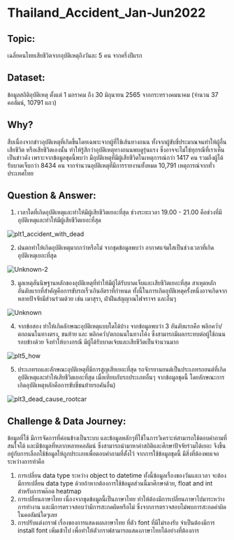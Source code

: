 # Thailand_Accident_Jan-Jun2022
## Topic: 
เฉลี่ยคนไทยเสียชีวิตจากอุบัติเหตุถึงวันละ 5 คน จากครึ่งปีแรก
## Dataset: 
ข้อมูลสถิติอุบัติเหตุ ตั้งแต่ 1 มกราคม ถึง 30 มิถุนายน 2565 จากกระทรวงคมนาคม (จำนวน 37 คอลัมน์, 10791 แถว)

## Why?
สืบเนื่องจากข่าวอุบัติเหตุที่เกิดขึ้นโดยเฉพาะจากผู้ที่ใช้เส้นทางถนน ทั้งจากผู้ขับขี่ประมาณจนทำให้ผู้อื่นเสียชีวิต หรือเสียชีวิตเองนั้น ทำให้รู้สึกว่าอุบัติเหตุทางถนนพบดูรุ่นแรง ซึ่งอาจจะไม่ใช่ทุกรณีที่เราเห็นเป็นข่าวดัง เพราะจากข้อมูลชุดนี้พบว่า มีอุบัติเหตุที่มีผู้เสียชีวิตในเหตุการณ์กว่า 1417 คน รวมถึงผู้ได้รับบาดเจ็บกว่า 8434 คน จากจำนวนอุบัติเหตุที่มีการรายงานทั้งหมด 10,791 เหตุการณ์จากทั่วประเทศไทย

## Question & Answer:
1. เวลาใดที่เกิดอุบัติเหตุและทำให้มีผู้เสียชีวิตเยอะที่สุด 
ช่วงระยะเวลา 19.00 - 21.00 คือช่วงที่มีอุบัติเหตุและทำให้มีผู้เสียชีวิตเยอะที่สุด

![plt1_accident_with_dead](https://user-images.githubusercontent.com/54198755/195902801-5b9283b1-9fda-4b18-9e83-934637ea6018.png)

2. ฝนตกทำให้เกิดอุบัติเหตุมากกว่าหรือไม่
จากชุดข้อมูลพบว่า อากาศแจ่มใสเป็นช่วงเวลาที่เกิดอุบัติเหตุเยอะที่สุด

![Unknown-2](https://user-images.githubusercontent.com/54198755/196099166-39cfaf12-d2a3-4873-bb62-4d3560ebf53a.png)

3. มูลเหตุสันนิษฐานหลักของอุบัติเหตุที่ทำให้มีผู้ได้รับบาดเจ็บและเสียชีวิตเยอะที่สุด 
สาเหุตหลักอันดับแรกที่สำคัญคือการขับรถเร็วเกินอัตราที่กำหนด ทั้งนี้ในการเกิดอุบัติเหตุครั้งหนึ่งอาจเกิดจากหลายปัจจัยมีส่วนร่วมด้วย เช่น เมาสุรา, ฝ่าฝีนสํญญาณไฟจราจร และอื่นๆ 

![Unknown](https://user-images.githubusercontent.com/54198755/196099252-945bb3d9-6d41-4dc3-8a8d-6cc880d329ed.png)

4. จากข้อสอง ทำให้เกิดลักษณะอุบัติเหตุแบบใดได้บ้าง 
จากข้อมูลพบว่า 3 อันดับแรกคือ พลิกคว่ำ/ตกถนนในทางตรง, ชนท้าย และ พลิกคว่ำ/ตกถนนในทางโค้ง ซึ่งสามารถมีผลกระทบต่อผู้ใช้ถนนรอบข้างด้วย จึงทำให้บางกรณี มีผู้ได้รับบาดเจ้บและเสียชีวิตเป็นจำนวนมาก

![plt5_how](https://user-images.githubusercontent.com/54198755/195903247-886584e4-d576-4e97-baf6-869c0b60a77f.PNG)

5. ประเภทรถและลักษณะอุบัติเหตุที่มีการสูญเสียเยอะที่สุด 
รถจักรยานยนต์เป็นประเภทรถยนต์ที่เกิดอุบัติเหตุและทำให้เสียชีวิตเยอะที่สุด เมื่อเทียบกับรถประเภทอื่นๆ จากข้อมูลชุดนี้ โดยลักษณะการเกิดอุบัติเหตุหลักคือการขับขี่ชนท้ายรถคันอื่น)

![plt3_dead_cause_rootcar](https://user-images.githubusercontent.com/54198755/195902998-a2763ec3-dab3-48a7-8436-87d3b32efb09.png)


## Challenge & Data Journey:
ข้อมูลที่ใช้ มีการจัดการที่ค่อนข้างเป็นระบบ และข้อมูลหลักๆที่ใช้ในการวิเคราะห์สามารถใช้ตอบคำถามที่สนใจได้ และมีข้อมูลที่หลากหลายคอลัมน์ ซึ่งสามารถนำมาหาค่าสถิติและศึกษาปัจจัยร่วมได้เยอะ จึงขึ้นอยู่กับการเลือกใช้ข้อมูลให้ถูกประเภทเพื่อตอบคำถามที่ตั้งไว้ จากการใช้ข้อมูลชุดนี้ มีสิ่งที่ต้องพบเจอระหว่างการทำคือ
1. การเปลี่ยน data type ระหว่าง object to datetime ทั้งนี้ข้อมูลเรื่องของวันและเวลา จะต้องมีการเปลี่ยน data type ด้วยถ้าหากต้องการใช้ข้อมูลส่วนนี้มาศึกษาด้วย, float and int สำหรับการพล๊อต heatmap
2. การเปลี่ยนภาษาไทย เนื่องจากชุดข้อมูลนี้เป็นภาษาไทย ทำให้ต้องมีการเปลี่ยนภาษาไปมาระหว่างการทำงาน และมีการตรวจสอบว่ามีการสะกดผิดหรึอไม่ ซึ่งจากการตรวจสอบไม่พบการสะกดคำผิดในคอลัมน์ใดๆเลย
3. การปรับแต่งกราฟ เรื่องของการแสดงผลภาษาไทย ที่ตัว font ที่มีไม่รองรับ จำเป็นต้องมีการ install font เพิ่มเข้าไป เพื่อทำให้ตัวกราฟสามารถแสดงภาษาไทยได้อย่างที่ต้องการ
